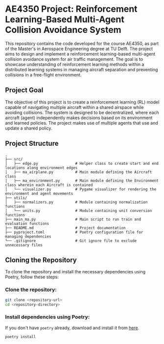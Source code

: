 # AE4350 Project: Reinforcement Learning-Based Multi-Agent Collision Avoidance System
This repository contains the code developed for the course AE4350, as part of the Master's in Aerospace Engineering degree at TU Delft. The project aims to design and implement a reinforcement learning-based multi-agent collision avoidance system for air traffic management. The goal is to showcase understanding of reinforcement learning methods within a distributed learning systems in managing aircraft separation and preventing collisions in a free-flight environment.

## Project Goal
The objective of this project is to create a reinforcement learning (RL) model capable of navigating multiple aircraft within a shared airspace while avoiding collisions. The system is designed to be decentralized, where each aircraft (agent) independently makes decisions based on its environment and learned policies.
The project makes use of multiple agents that use and update a shared policy.

## Project Structure
```text
.
├── src/
│   ├── edge.py                 # Helper class to create start and end locations along environment edges
│   ├── ma_airplane.py          # Main module defining the Aircraft class
│   ├── ma_environment.py       # Main module defining the Environment class wherein each Aircraft is contained
│   └── visualizer.py           # Pygame visualizer for rendering the environment and agent movements
├── utils/
│   ├── normalizers.py          # Module containing normalization functions
│   └── units.py                # Module containing unit conversion functions
├── main_ma.py                  # Main script to run train and evaluation functions
├── README.md                   # Project documentation
├── pyproject.toml              # Poetry configuration file for managing dependencies
└── .gitignore                  # Git ignore file to exclude unnecessary files
```

## Cloning the Repository

To clone the repository and install the necessary dependencies using Poetry, follow these steps:

### Clone the repository:
```bash
git clone <repository-url>
cd <repository-directory>
```

### Install dependencies using Poetry:
If you don't have `poetry` already, download and install it from [here](https://python-poetry.org/docs/#installation).
```bash
poetry install
```
